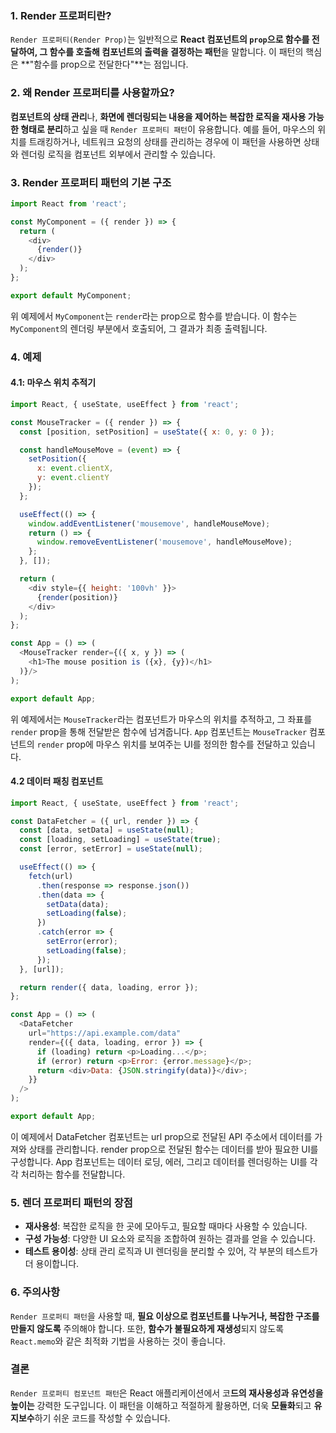 ### 1. Render 프로퍼티란?

`Render 프로퍼티(Render Prop)`는 일반적으로 **React 컴포넌트의 `prop`으로 함수를 전달하여, 그 함수를 호출해 컴포넌트의 출력을 결정하는 패턴**을 말합니다. 이 패턴의 핵심은 **"함수를 prop으로 전달한다"**는 점입니다.

### 2. 왜 Render 프로퍼티를 사용할까요?

**컴포넌트의 상태 관리**나, **화면에 렌더링되는 내용을 제어하는 복잡한 로직을 재사용 가능한 형태로 분리**하고 싶을 때 `Render 프로퍼티 패턴`이 유용합니다. 예를 들어, 마우스의 위치를 트래킹하거나, 네트워크 요청의 상태를 관리하는 경우에 이 패턴을 사용하면 상태와 렌더링 로직을 컴포넌트 외부에서 관리할 수 있습니다.

### 3. Render 프로퍼티 패턴의 기본 구조

```javascript
import React from 'react';

const MyComponent = ({ render }) => {
  return (
    <div>
      {render()}
    </div>
  );
};

export default MyComponent;
```

위 예제에서 `MyComponent`는 `render`라는 prop으로 함수를 받습니다. 이 함수는 `MyComponent`의 렌더링 부분에서 호출되어, 그 결과가 최종 출력됩니다.

### 4. 예제

#### 4.1: 마우스 위치 추적기

```javascript
import React, { useState, useEffect } from 'react';

const MouseTracker = ({ render }) => {
  const [position, setPosition] = useState({ x: 0, y: 0 });

  const handleMouseMove = (event) => {
    setPosition({
      x: event.clientX,
      y: event.clientY
    });
  };

  useEffect(() => {
    window.addEventListener('mousemove', handleMouseMove);
    return () => {
      window.removeEventListener('mousemove', handleMouseMove);
    };
  }, []);

  return (
    <div style={{ height: '100vh' }}>
      {render(position)}
    </div>
  );
};

const App = () => (
  <MouseTracker render={({ x, y }) => (
    <h1>The mouse position is ({x}, {y})</h1>
  )}/>
);

export default App;
```

위 예제에서는 `MouseTracker`라는 컴포넌트가 마우스의 위치를 추적하고, 그 좌표를 `render` prop을 통해 전달받은 함수에 넘겨줍니다. `App` 컴포넌트는 `MouseTracker` 컴포넌트의 `render` prop에 마우스 위치를 보여주는 UI를 정의한 함수를 전달하고 있습니다.

#### 4.2 데이터 패칭 컴포넌트

```javascript
import React, { useState, useEffect } from 'react';

const DataFetcher = ({ url, render }) => {
  const [data, setData] = useState(null);
  const [loading, setLoading] = useState(true);
  const [error, setError] = useState(null);

  useEffect(() => {
    fetch(url)
      .then(response => response.json())
      .then(data => {
        setData(data);
        setLoading(false);
      })
      .catch(error => {
        setError(error);
        setLoading(false);
      });
  }, [url]);

  return render({ data, loading, error });
};

const App = () => (
  <DataFetcher
    url="https://api.example.com/data"
    render={({ data, loading, error }) => {
      if (loading) return <p>Loading...</p>;
      if (error) return <p>Error: {error.message}</p>;
      return <div>Data: {JSON.stringify(data)}</div>;
    }}
  />
);

export default App;
```

이 예제에서 DataFetcher 컴포넌트는 url prop으로 전달된 API 주소에서 데이터를 가져와 상태를 관리합니다. render prop으로 전달된 함수는 데이터를 받아 필요한 UI를 구성합니다. App 컴포넌트는 데이터 로딩, 에러, 그리고 데이터를 렌더링하는 UI를 각각 처리하는 함수를 전달합니다.
### 5. 렌더 프로퍼티 패턴의 장점

- **재사용성**: 복잡한 로직을 한 곳에 모아두고, 필요할 때마다 사용할 수 있습니다.
- **구성 가능성**: 다양한 UI 요소와 로직을 조합하여 원하는 결과를 얻을 수 있습니다.
- **테스트 용이성**: 상태 관리 로직과 UI 렌더링을 분리할 수 있어, 각 부분의 테스트가 더 용이합니다.

### 6. 주의사항

`Render 프로퍼티 패턴`을 사용할 때, **필요 이상으로 컴포넌트를 나누거나, 복잡한 구조를 만들지 않도록** 주의해야 합니다. 또한, **함수가 불필요하게 재생성**되지 않도록 `React.memo`와 같은 최적화 기법을 사용하는 것이 좋습니다.

### 결론

`Render 프로퍼티 컴포넌트 패턴`은 React 애플리케이션에서 코**드의 재사용성과 유연성을 높이는** 강력한 도구입니다. 이 패턴을 이해하고 적절하게 활용하면, 더욱 **모듈화**되고 **유지보수**하기 쉬운 코드를 작성할 수 있습니다. 